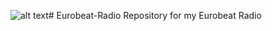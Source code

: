 ![alt text](http://https://i.kym-cdn.com/photos/images/original/000/926/330/4dc.gif)# Eurobeat-Radio
Repository for my Eurobeat Radio
